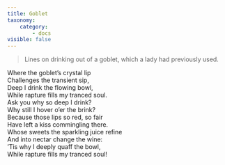 ```yaml
---
title: Goblet
taxonomy:
    category:
        - docs
visible: false
---
```


> Lines on drinking out of a goblet, which a lady had previously used.  

Where the goblet’s crystal lip  
Challenges the transient sip,  
Deep I drink the flowing bowl,  
While rapture fills my tranced soul.  
Ask you why so deep I drink?  
Why still I hover o’er the brink?  
Because those lips so red, so fair  
Have left a kiss commingling there.  
Whose sweets the sparkling juice refine  
And into nectar change the wine:  
’Tis why I deeply quaff the bowl,  
While rapture fills my tranced soul!